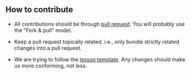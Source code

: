 ## How to contribute

* All contributions should be through [pull request]. You will
  probably use the "Fork & pull" model.

* Keep a pull request topically related. i.e., only bundle strictly
  related changes into a pull request.
  
* We are trying to follow the [lesson template]. Any changes should
  make us more conforming, not less.

[pull request]: https://help.github.com/articles/using-pull-requests/
[lesson template]: https://github.com/Reproducible-Science-Curriculum/workshop-planning/blob/master/moduleTemplate.md

